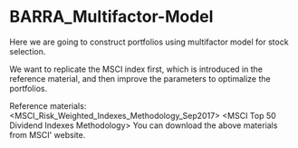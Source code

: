 # BARRA_Multifactor-Model

Here we are going to construct portfolios using multifactor model for stock selection.

We want to replicate the MSCI index first, which is introduced in the reference material, and then improve the parameters to optimalize 
the portfolios.

Reference materials:
<MSCI_Risk_Weighted_Indexes_Methodology_Sep2017>
<MSCI Top 50 Dividend Indexes Methodology>
<MSCI Select Value Momentum Blend Indexes Methodology>
You can download the above materials from MSCI' website.
